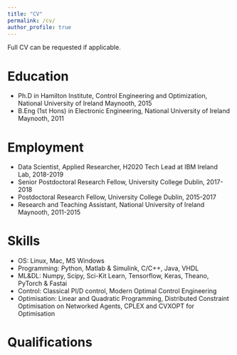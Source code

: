 ```yaml
---
title: "CV"
permalink: /cv/
author_profile: true
---
```


Full CV can be requested if applicable. 

Education
======
* Ph.D in Hamilton Institute, Control Engineering and Optimization, National University of Ireland Maynooth, 2015
* B.Eng (1st Hons) in Electronic Engineering, National University of Ireland Maynooth, 2011


Employment 
======
* Data Scientist, Applied Researcher, H2020 Tech Lead at IBM Ireland Lab, 2018-2019
* Senior Postdoctoral Research Fellow, University College Dublin, 2017-2018
* Postdoctoral Research Fellow, University College Dublin, 2015-2017
* Research and Teaching Assistant, National University of Ireland Maynooth, 2011-2015

  
Skills
======
* OS: Linux, Mac, MS Windows
* Programming: Python, Matlab & Simulink, C/C++, Java, VHDL
* ML&DL: Numpy, Scipy, Sci-Kit Learn, Tensorflow, Keras, Theano, PyTorch & Fastai 
* Control: Classical PI/D control, Modern Optimal Control Engineering
* Optimisation: Linear and Quadratic Programming, Distributed Constraint Optimisation on Networked Agents, CPLEX and CVXOPT for Optimisation 


Qualifications
======